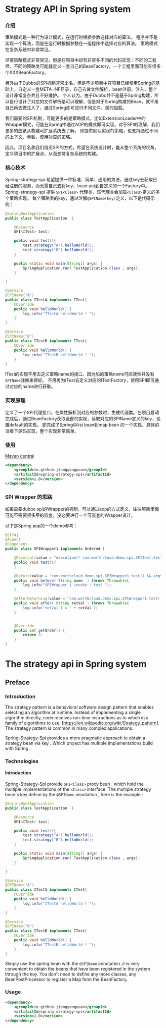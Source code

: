 

# Strategy API in Spring system

### 介绍

策略模式是一种行为设计模式，在运行时根据参数选择对应的算法。
程序并不是实现一个算法，而是在运行时根据参数在一组程序中选择对应的算法。
策略模式在复杂系统中非常常见。

尽管策略模式非常常见，但是在项目中却有非常多不同的代码实现：不同的工程师、不同的策略类可能就定义一套自己的BeanFactory。一个工程里面可能有很多个XXXBeanFactory。

另外由于Dubbo的SPI机制非常出名，但是不少项目中在项目已经使用Spring的基础上，自定义一套META-INF目录，自己去做文件解析，bean注册、注入，整个设计非常复杂并且不好维护。
个人认为，由于Dubbo并不是基于Spring构建，所以自行设计了对应的文件解析是可以理解，但是对于Spring构建的Bean，就不用自己再去做注入了，通过Spring即可进行不同文件、类的加载。

我们需要的SPI机制，可能更多的是策略模式。比如ExtensionLoader中的Wrapper模式，可能在Spring中通过AOP的模式即可实现。对于SPI的理解，我们更多的应该从构建可扩展系统去了解。
即提供默认实现的策略，也支持通过不同的上下文、参数，使用对应的策略。

因此，项目名称我们借用SPI的方式，希望在系统设计时，能从整个系统的视角，定义项目中的扩展点，从而支持复杂系统的构建。


### 核心技术

Spring-strategy-spi 希望提供一种标准、简单、通用的方法，通过key去获取已经注册的服务，而无需自己去将key、bean put到自定义的一个Factory中。
Spring-strategy-spi 提供 `SPI<Class>` 代理类，该代理类会加载`<Class>`定义的多个策略实现。
每个策略类的key，通过注解`@SPIName(key)`定义，以下是代码示例：

```java
@SpringBootApplication
public class TestApplication  {

    @Resource
    SPI<ITest> test;

    public void test(){
        test.strategy("A").helloWorld();
        test.strategy("B").helloWorld();
    }

    public static void main(String[] args) {
        SpringApplication.run( TestApplication.class , args);
    }

}

@Service
@SPIName("A")
public class ITestA implements ITest{
    @Override
    public void helloWorld() {
        log.info("ITestA helloWorld ! ");
    }
}

@Service
@SPIName("B")
public class ITestB implements ITest{
    @Override
    public void helloWorld() {
        log.info("ITestB helloWorld ! ");
    }
}

```

ITest的实现不用去定义策略name的接口，因为加的策略name可阅读性并没有`SPIName`注解来得好。
不用再为ITest去定义对应的ITestFactory，使用SPI<ITest>即可通过对应的name进行获取。

### 实现原理

定义了一个SPI代理接口，在属性解析到对应的参数时，生成代理类。在项目启动完成后，通过BeanFactory获取全部的实现，读取对应的SPIName定义的key，设置default的实现。
即完成了Spring中list bean到map bean 的一个实现。具体的话看下源码实现，整个实现非常简单。

### 使用

[Maven central](https://mvnrepository.com/artifact/io.github.jiangyongyuan/spring-strategy-spi/1.0)

```xml
<dependency>
    <groupId>io.github.jiangyongyuan</groupId>
    <artifactId>spring-strategy-spi</artifactId>
    <version>1.0</version>
</dependency>
```

### SPI Wrapper 的思路

如果需要dubbo spi的Wrapper的机制，可以通过aop的方式定义，往往项目里面可能不需要很多层的嵌套，没必要进行一个可嵌套的Wrapper设计。

以下是Spring aop的一个demo参考：

```java
@Slf4j
@Aspect
@Component
public class SPIWrapper1 implements Ordered {

    @Pointcut(value = "execution(* com.worthcloud.demo.spi.SPITest.test(..))" )
    public void test(){
    }

    @Before(value = "com.worthcloud.demo.spi.SPIWrapper1.test() && args(name)" )
    public void before( String name  ) throws Throwable{
        log.info("SPIWrapper 1 invoke : test ");
    }

    @AfterReturning(value = "com.worthcloud.demo.spi.SPIWrapper1.test()" ,returning = "retVal")
    public void after( String retVal ) throws Throwable{
        log.info("retVal 1 = " + retVal );
    }


    @Override
    public int getOrder() {
        return 2;
    }
}
```


###


# The strategy api in Spring system

## Preface

### Introduction

The strategy pattern is a behavioral software design pattern that enables selecting an algorithm at runtime.
Instead of implementing a single algorithm directly, code receives run-time instructions as to which in a family of algorithms to use.
[https://en.wikipedia.org/wiki/Strategy_pattern]. The strategy pattern is common in many complex applications.

Spring-Strategy-Spi provides a more pragmatic approach to obtain a strategy bean via key . Which project has multiple implementations build with Spring .

### Technologies

#### Introduction

Spring-Strategy-Spi provide `SPI<Class>` proxy bean . which hold the multiple implementations of the `<Class>` interface.
The multiple strategy bean's key define by the `@SPIName` annotation , here is the example :

```java
@SpringBootApplication
public class TestApplication  {

    @Resource
    SPI<ITest> test;

    public void test(){
        test.strategy("A").helloWorld();
        test.strategy("B").helloWorld();
    }

    public static void main(String[] args) {
        SpringApplication.run( TestApplication.class , args);
    }

}

@Service
@SPIName("A")
public class ITestA implements ITest{
    @Override
    public void helloWorld() {
        log.info("ITestA helloWorld ! ");
    }
}

@Service
@SPIName("B")
public class ITestB implements ITest{
    @Override
    public void helloWorld() {
        log.info("ITestB helloWorld ! ");
    }
}

```

Simply use the spring bean with the `@SPIName` annotation ,it is very convenient to obtain the beans that have been registered in the system through the key.
You don't need to define any more classes, any BeanPostProcessor to register a Map form the BeanFactory.

### Usage

```xml
<dependency>
    <groupId>io.github.jiangyongyuan</groupId>
    <artifactId>spring-strategy-spi</artifactId>
    <version>1.0</version>
</dependency>
```
